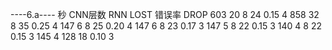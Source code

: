 ----6.a----
秒       CNN层数   RNN      LOST        错误率     DROP
603         20      8        24          0.15        4
858         32      8        35          0.25        4
147         6       8        25          0.20        4
147         6       8        23          0.17        3
147         5       8        22          0.15        3
140         4       8        22          0.15        3
145         4       128      18          0.10        3